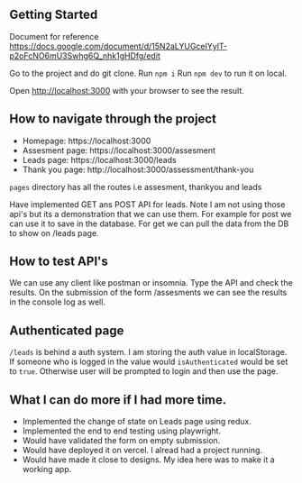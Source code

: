 ## Getting Started

Document for reference https://docs.google.com/document/d/15N2aLYUGceIYylT-p2oFcNO6mU3Swhg6Q_nhk1gHDfg/edit

Go to the project and do git clone.
Run `npm i`
Run `npm dev` to run it on local.

Open [http://localhost:3000](http://localhost:3000) with your browser to see the result.

## How to navigate through the project

- Homepage: https://localhost:3000
- Assesment page: https://localhost:3000/assesment
- Leads page: https://localhost:3000/leads
- Thank you page: http://localhost:3000/assessment/thank-you

`pages` directory has all the routes i.e assesment, thankyou and leads

Have implemented GET ans POST API for leads. Note I am not using those api's but its a demonstration that we can use them. For example for post we can use it to save in the database. For get we can pull the data from the DB to show on /leads page.

## How to test API's

We can use any client like postman or insomnia. Type the API and check the results. On the submission of the form /assesments we can see the results in the console log as well.

## Authenticated page

`/leads` is behind a auth system. I am storing the auth value in localStorage. If someone who is logged in the value would `isAuthenticated` would be set to `true`. Otherwise user will be prompted to login and then use the page.

## What I can do more if I had more time.

- Implemented the change of state on Leads page using redux.
- Implemented the end to end testing using playwright.
- Would have validated the form on empty submission.
- Would have deployed it on vercel. I alread had a project running.
- Would have made it close to designs. My idea here was to make it a working app.
